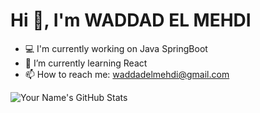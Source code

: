 # Hi 👋, I'm WADDAD EL MEHDI
- 💻 I'm currently working on Java SpringBoot
- 🌱 I’m currently learning React 
- 📫 How to reach me: waddadelmehdi@gmail.com

![Your Name's GitHub Stats](https://github-readme-stats.vercel.app/api?username=YourUsername&show_icons=true&theme=dark)
